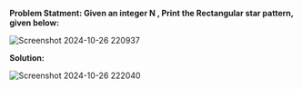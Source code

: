 __Problem Statment: Given an integer N , Print the Rectangular star pattern, given below:__

![Screenshot 2024-10-26 220937](https://github.com/user-attachments/assets/222cf271-0a37-4071-a758-daf694adda6b)

__Solution:__

![Screenshot 2024-10-26 222040](https://github.com/user-attachments/assets/c2f7227f-46df-498f-991b-aefdf0470083)

